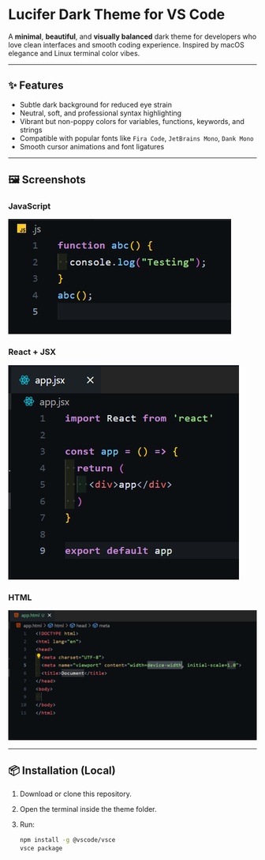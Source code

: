 # Lucifer Dark Theme for VS Code

A **minimal**, **beautiful**, and **visually balanced** dark theme for developers who love clean interfaces and smooth coding experience. Inspired by macOS elegance and Linux terminal color vibes.

---
## ✨ Features

- Subtle dark background for reduced eye strain
- Neutral, soft, and professional syntax highlighting
- Vibrant but non-poppy colors for variables, functions, keywords, and strings
- Compatible with popular fonts like `Fira Code`, `JetBrains Mono`, `Dank Mono`
- Smooth cursor animations and font ligatures

---

## 🖼️ Screenshots

### JavaScript
![JS Preview](./screenshots/js.png)

### React + JSX
![React Preview](./screenshots/react.png)

### HTML
![HTML Preview](./screenshots/html.png)

---

## 📦 Installation (Local)

1. Download or clone this repository.
2. Open the terminal inside the theme folder.
3. Run:

   ```bash
   npm install -g @vscode/vsce
   vsce package
